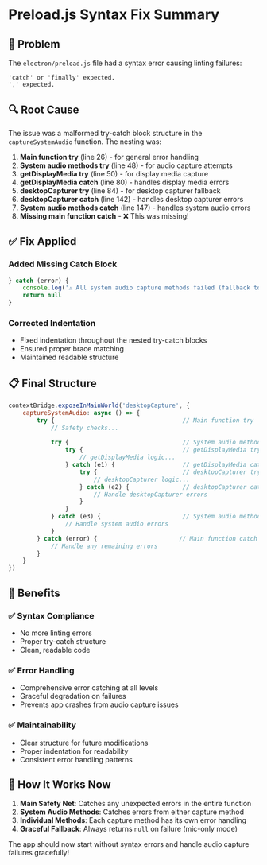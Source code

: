 # Preload.js Syntax Fix Summary

## 🚨 Problem
The `electron/preload.js` file had a syntax error causing linting failures:
```
'catch' or 'finally' expected.
',' expected.
```

## 🔍 Root Cause
The issue was a malformed try-catch block structure in the `captureSystemAudio` function. The nesting was:

1. **Main function try** (line 26) - for general error handling
2. **System audio methods try** (line 48) - for audio capture attempts  
3. **getDisplayMedia try** (line 50) - for display media capture
4. **getDisplayMedia catch** (line 80) - handles display media errors
5. **desktopCapturer try** (line 84) - for desktop capturer fallback
6. **desktopCapturer catch** (line 142) - handles desktop capturer errors
7. **System audio methods catch** (line 147) - handles system audio errors
8. **Missing main function catch** - ❌ This was missing!

## ✅ Fix Applied

### **Added Missing Catch Block**
```javascript
} catch (error) {
    console.log('⚠️ All system audio capture methods failed (fallback to mic-only):', error?.message || error)
    return null
}
```

### **Corrected Indentation**
- Fixed indentation throughout the nested try-catch blocks
- Ensured proper brace matching
- Maintained readable structure

## 📋 Final Structure

```javascript
contextBridge.exposeInMainWorld('desktopCapture', {
    captureSystemAudio: async () => {
        try {                                    // Main function try
            // Safety checks...
            
            try {                                // System audio methods try
                try {                            // getDisplayMedia try
                    // getDisplayMedia logic...
                } catch (e1) {                   // getDisplayMedia catch
                    try {                        // desktopCapturer try
                        // desktopCapturer logic...
                    } catch (e2) {               // desktopCapturer catch
                        // Handle desktopCapturer errors
                    }
                }
            } catch (e3) {                       // System audio methods catch
                // Handle system audio errors
            }
        } catch (error) {                       // Main function catch ✅ FIXED
            // Handle any remaining errors
        }
    }
})
```

## 🎯 Benefits

### ✅ **Syntax Compliance**
- No more linting errors
- Proper try-catch structure
- Clean, readable code

### ✅ **Error Handling**
- Comprehensive error catching at all levels
- Graceful degradation on failures
- Prevents app crashes from audio capture issues

### ✅ **Maintainability** 
- Clear structure for future modifications
- Proper indentation for readability
- Consistent error handling patterns

## 🔄 **How It Works Now**

1. **Main Safety Net**: Catches any unexpected errors in the entire function
2. **System Audio Methods**: Catches errors from either capture method
3. **Individual Methods**: Each capture method has its own error handling
4. **Graceful Fallback**: Always returns `null` on failure (mic-only mode)

The app should now start without syntax errors and handle audio capture failures gracefully!
